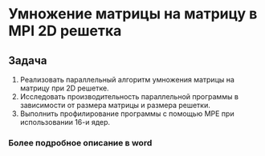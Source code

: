 # Умножение матрицы на матрицу в MPI 2D решетка

## Задача

1.	Реализовать параллельный алгоритм умножения матрицы на матрицу при 2D решетке. 
2.	Исследовать производительность параллельной программы в зависимости от размера матрицы и размера решетки. 
3.	Выполнить профилирование программы с помощью MPE при использовании 16-и ядер.

### Более подробное описание в word
